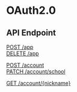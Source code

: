 # OAuth2.0

## API Endpoint

[POST /app](./app.md) <!-- 앱생성 -->  
[DELETE /app](./app.md) <!-- 앱 삭제 -->

[POST /account](./account.md) <!-- 로그인 -->  
[PATCH /account/school](./account.md) <!-- 학년 반 번호 등 정보 입력 -->  

[GET /account/{nickname}](./account.md) <!-- 유저 정보 조회 -->

